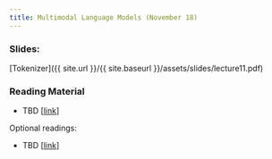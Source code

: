 ```yaml
---
title: Multimodal Language Models (November 18)
---
```


### Slides: 

[Tokenizer]({{ site.url }}/{{ site.baseurl }}/assets/slides/lecture11.pdf)

### Reading Material 
- TBD [[link]()]

Optional readings:

- TBD [[link]()]